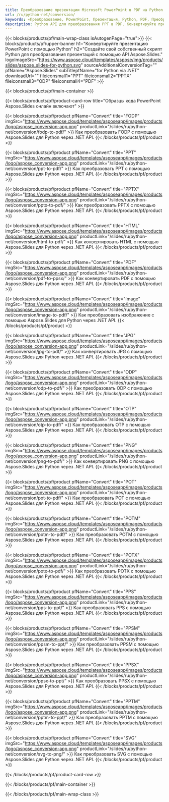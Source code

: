 ```yaml
---
title: Преобразование презентации Microsoft PowerPoint в PDF на Python
url: /ru/python-net/conversion/
keywords: «Преобразование, PowerPoint, Презентация, Python, PDF, Преобразование в PDF, PPT в PDF»
description: Python API для преобразования PPT в PDF. Конвертируйте презентации в JPG, PNG и другие форматы на Python.
---
```



{{< blocks/products/pf/main-wrap-class isAutogenPage="true">}}
{{< blocks/products/pf/upper-banner h1="Конвертируйте презентацию PowerPoint с помощью Python" h2="Создайте свой собственный скрипт Python для преобразования презентаций с помощью API Aspose.Slides." logoImageSrc="https://www.aspose.cloud/templates/aspose/img/products/slides/aspose_slides-for-python.svg" sourceAdditionalConversionTag="" pfName="Aspose.Slides" subTitlepfName="for Python via .NET" downloadUrl="" fileiconsmall1="PPT" fileiconsmall2="PPTX" fileiconsmall3="ODP" fileiconsmall4="PDF" >}}

{{< blocks/products/pf/main-container >}}

{{< blocks/products/pf/product-card-row title="Образцы кода PowerPoint Aspose.Slides онлайн включают" >}}

{{< blocks/products/pf/product pfName="Convert" title="FODP" imgSrc="https://www.aspose.cloud/templates/asposeapp/images/products/logo/aspose_conversion-app.png" productLink="/slides/ru/python-net/conversion/fodp-to-pdf/" >}}
Как преобразовать FODP с помощью Aspose.Slides для Python через .NET API.
{{< /blocks/products/pf/product >}}

{{< blocks/products/pf/product pfName="Convert" title="PPT" imgSrc="https://www.aspose.cloud/templates/asposeapp/images/products/logo/aspose_conversion-app.png" productLink="/slides/ru/python-net/conversion/ppt-to-pdf/" >}}
Как преобразовать PPT с помощью Aspose.Slides для Python через .NET API.
{{< /blocks/products/pf/product >}}

{{< blocks/products/pf/product pfName="Convert" title="PPTX" imgSrc="https://www.aspose.cloud/templates/asposeapp/images/products/logo/aspose_conversion-app.png" productLink="/slides/ru/python-net/conversion/pptx-to-pdf/" >}}
Как преобразовать PPTX с помощью Aspose.Slides для Python через .NET API.
{{< /blocks/products/pf/product >}}

{{< blocks/products/pf/product pfName="Convert" title="HTML" imgSrc="https://www.aspose.cloud/templates/asposeapp/images/products/logo/aspose_conversion-app.png" productLink="/slides/ru/python-net/conversion/html-to-pdf/" >}}
Как конвертировать HTML с помощью Aspose.Slides для Python через .NET API.
{{< /blocks/products/pf/product >}}

{{< blocks/products/pf/product pfName="Convert" title="PDF" imgSrc="https://www.aspose.cloud/templates/asposeapp/images/products/logo/aspose_conversion-app.png" productLink="/slides/ru/python-net/conversion/pdf-to-ppsx/" >}}
Как конвертировать PDF с помощью Aspose.Slides для Python через .NET API.
{{< /blocks/products/pf/product >}}

{{< blocks/products/pf/product pfName="Convert" title="Image" imgSrc="https://www.aspose.cloud/templates/asposeapp/images/products/logo/aspose_conversion-app.png" productLink="/slides/ru/python-net/conversion/image-to-pdf/" >}}
Как преобразовать изображение с помощью Aspose.Slides для Python через .NET API.
{{< /blocks/products/pf/product >}}

{{< blocks/products/pf/product pfName="Convert" title="JPG" imgSrc="https://www.aspose.cloud/templates/asposeapp/images/products/logo/aspose_conversion-app.png" productLink="/slides/ru/python-net/conversion/jpg-to-pdf/" >}}
Как конвертировать JPG с помощью Aspose.Slides для Python через .NET API.
{{< /blocks/products/pf/product >}}

{{< blocks/products/pf/product pfName="Convert" title="ODP" imgSrc="https://www.aspose.cloud/templates/asposeapp/images/products/logo/aspose_conversion-app.png" productLink="/slides/ru/python-net/conversion/odp-to-pdf/" >}}
Как преобразовать ODP с помощью Aspose.Slides для Python через .NET API.
{{< /blocks/products/pf/product >}}

{{< blocks/products/pf/product pfName="Convert" title="OTP" imgSrc="https://www.aspose.cloud/templates/asposeapp/images/products/logo/aspose_conversion-app.png" productLink="/slides/ru/python-net/conversion/otp-to-pdf/" >}}
Как преобразовать OTP с помощью Aspose.Slides для Python через .NET API.
{{< /blocks/products/pf/product >}}

{{< blocks/products/pf/product pfName="Convert" title="PNG" imgSrc="https://www.aspose.cloud/templates/asposeapp/images/products/logo/aspose_conversion-app.png" productLink="/slides/ru/python-net/conversion/png-to-pdf/" >}}
Как конвертировать PNG с помощью Aspose.Slides для Python через .NET API.
{{< /blocks/products/pf/product >}}

{{< blocks/products/pf/product pfName="Convert" title="POT" imgSrc="https://www.aspose.cloud/templates/asposeapp/images/products/logo/aspose_conversion-app.png" productLink="/slides/ru/python-net/conversion/pot-to-pdf/" >}}
Как преобразовать POT с помощью Aspose.Slides для Python через .NET API.
{{< /blocks/products/pf/product >}}

{{< blocks/products/pf/product pfName="Convert" title="POTM" imgSrc="https://www.aspose.cloud/templates/asposeapp/images/products/logo/aspose_conversion-app.png" productLink="/slides/ru/python-net/conversion/potm-to-pdf/" >}}
Как преобразовать POTM с помощью Aspose.Slides для Python через .NET API.
{{< /blocks/products/pf/product >}}

{{< blocks/products/pf/product pfName="Convert" title="POTX" imgSrc="https://www.aspose.cloud/templates/asposeapp/images/products/logo/aspose_conversion-app.png" productLink="/slides/ru/python-net/conversion/potx-to-pdf/" >}}
Как преобразовать POTX с помощью Aspose.Slides для Python через .NET API.
{{< /blocks/products/pf/product >}}

{{< blocks/products/pf/product pfName="Convert" title="PPS" imgSrc="https://www.aspose.cloud/templates/asposeapp/images/products/logo/aspose_conversion-app.png" productLink="/slides/ru/python-net/conversion/pps-to-ppt/" >}}
Как преобразовать PPS с помощью Aspose.Slides для Python через .NET API.
{{< /blocks/products/pf/product >}}

{{< blocks/products/pf/product pfName="Convert" title="PPSM" imgSrc="https://www.aspose.cloud/templates/asposeapp/images/products/logo/aspose_conversion-app.png" productLink="/slides/ru/python-net/conversion/ppsm-to-ppt/" >}}
Как преобразовать PPSM с помощью Aspose.Slides для Python через .NET API.
{{< /blocks/products/pf/product >}}

{{< blocks/products/pf/product pfName="Convert" title="PPSX" imgSrc="https://www.aspose.cloud/templates/asposeapp/images/products/logo/aspose_conversion-app.png" productLink="/slides/ru/python-net/conversion/ppsx-to-ppt/" >}}
Как преобразовать PPSX с помощью Aspose.Slides для Python через .NET API.
{{< /blocks/products/pf/product >}}

{{< blocks/products/pf/product pfName="Convert" title="PPTM" imgSrc="https://www.aspose.cloud/templates/asposeapp/images/products/logo/aspose_conversion-app.png" productLink="/slides/ru/python-net/conversion/pptm-to-ppt/" >}}
Как преобразовать PPTM с помощью Aspose.Slides для Python через .NET API.
{{< /blocks/products/pf/product >}}

{{< blocks/products/pf/product pfName="Convert" title="SVG" imgSrc="https://www.aspose.cloud/templates/asposeapp/images/products/logo/aspose_conversion-app.png" productLink="/slides/ru/python-net/conversion/svg-to-png/" >}}
Как преобразовать SVG с помощью Aspose.Slides для Python через .NET API.
{{< /blocks/products/pf/product >}}

{{< /blocks/products/pf/product-card-row >}}

{{< /blocks/products/pf/main-container >}}
    
{{< /blocks/products/pf/main-wrap-class >}}